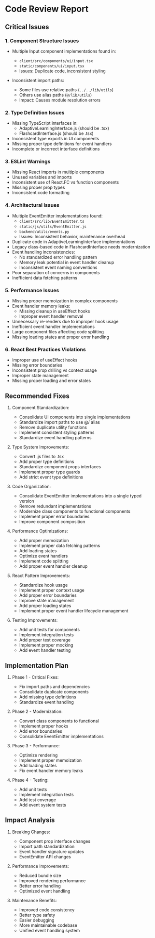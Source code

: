 # Code Review Report

## Critical Issues

### 1. Component Structure Issues
- Multiple Input component implementations found in:
  - `client/src/components/ui/input.tsx`
  - `static/components/ui/input.tsx`
  - Issues: Duplicate code, inconsistent styling

- Inconsistent import paths:
  - Some files use relative paths (`../../lib/utils`)
  - Others use alias paths (`@/lib/utils`)
  - Impact: Causes module resolution errors

### 2. Type Definition Issues
- Missing TypeScript interfaces in:
  - AdaptiveLearningInterface.js (should be .tsx)
  - FlashcardInterface.js (should be .tsx)
- Inconsistent type exports in UI components
- Missing proper type definitions for event handlers
- Incomplete or incorrect interface definitions

### 3. ESLint Warnings
- Missing React imports in multiple components
- Unused variables and imports
- Inconsistent use of React.FC vs function components
- Missing proper prop types
- Inconsistent code formatting

### 4. Architectural Issues
- Multiple EventEmitter implementations found:
  - `client/src/lib/EventEmitter.ts`
  - `static/js/utils/EventEmitter.js`
  - `backend/utils/events.py`
  - Issues: Inconsistent behavior, maintenance overhead
- Duplicate code in AdaptiveLearningInterface implementations
- Legacy class-based code in FlashcardInterface needs modernization
- Event handling inconsistencies:
  - No standardized error handling pattern
  - Memory leak potential in event handler cleanup
  - Inconsistent event naming conventions
- Poor separation of concerns in components
- Inefficient data fetching patterns

### 5. Performance Issues
- Missing proper memoization in complex components
- Event handler memory leaks:
  - Missing cleanup in useEffect hooks
  - Improper event handler removal
- Unnecessary re-renders due to improper hook usage
- Inefficient event handler implementations
- Large component files affecting code splitting
- Missing loading states and proper error handling

### 6. React Best Practices Violations
- Improper use of useEffect hooks
- Missing error boundaries
- Inconsistent prop drilling vs context usage
- Improper state management
- Missing proper loading and error states

## Recommended Fixes

1. Component Standardization:
   - Consolidate UI components into single implementations
   - Standardize import paths to use @/ alias
   - Remove duplicate utility functions
   - Implement consistent styling patterns
   - Standardize event handling patterns

2. Type System Improvements:
   - Convert .js files to .tsx
   - Add proper type definitions
   - Standardize component props interfaces
   - Implement proper type guards
   - Add strict event type definitions

3. Code Organization:
   - Consolidate EventEmitter implementations into a single typed version
   - Remove redundant implementations
   - Modernize class components to functional components
   - Implement proper error boundaries
   - Improve component composition

4. Performance Optimizations:
   - Add proper memoization
   - Implement proper data fetching patterns
   - Add loading states
   - Optimize event handlers
   - Implement code splitting
   - Add proper event handler cleanup

5. React Pattern Improvements:
   - Standardize hook usage
   - Implement proper context usage
   - Add proper error boundaries
   - Improve state management
   - Add proper loading states
   - Implement proper event handler lifecycle management

6. Testing Improvements:
   - Add unit tests for components
   - Implement integration tests
   - Add proper test coverage
   - Implement proper mocking
   - Add event handler testing

## Implementation Plan

1. Phase 1 - Critical Fixes:
   - Fix import paths and dependencies
   - Consolidate duplicate components
   - Add missing type definitions
   - Standardize event handling

2. Phase 2 - Modernization:
   - Convert class components to functional
   - Implement proper hooks
   - Add error boundaries
   - Consolidate EventEmitter implementations

3. Phase 3 - Performance:
   - Optimize rendering
   - Implement proper memoization
   - Add loading states
   - Fix event handler memory leaks

4. Phase 4 - Testing:
   - Add unit tests
   - Implement integration tests
   - Add test coverage
   - Add event system tests

## Impact Analysis

1. Breaking Changes:
   - Component prop interface changes
   - Import path standardization
   - Event handler signature updates
   - EventEmitter API changes

2. Performance Improvements:
   - Reduced bundle size
   - Improved rendering performance
   - Better error handling
   - Optimized event handling

3. Maintenance Benefits:
   - Improved code consistency
   - Better type safety
   - Easier debugging
   - More maintainable codebase
   - Unified event handling system